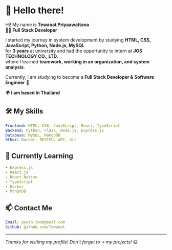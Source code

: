 # 👋 Hello there!


Hi! My name is **Tewanat Priyaawattana**  
👨‍💻 **Full Stack Developer**  

I started my journey in system development by studying **HTML, CSS, JavaScript, Python, Node.js, MySQL**  
for **3 years** at university and had the opportunity to intern at **JOS TECHNOLOGY CO., LTD.**  
where I learned **teamwork, working in an organization, and system analysis**.  

Currently, I am studying to become a **Full Stack Developer & Software Engineer** 🚀  

🌍 **I am based in Thailand**  

## 🛠️ My Skills
```yaml
Frontend: HTML, CSS, JavaScript, React, TypeScript
Backend: Python, Flask, Node.js, Express.js
Database: MySQL, MongoDB
Other: Docker, RESTFUL API, Git
```

## 🚀 Currently Learning
```yaml
- Express.js
- React.js
- React Native
- TypeScript
- Docker
- MongoDB
```

## 📫 Contact Me
```yaml
Email: pywtn.twn@gmail.com
GitHub: github.com/Tewanat
```

---
_Thanks for visiting my profile! Don't forget to ⭐ my projects!_ 😃
